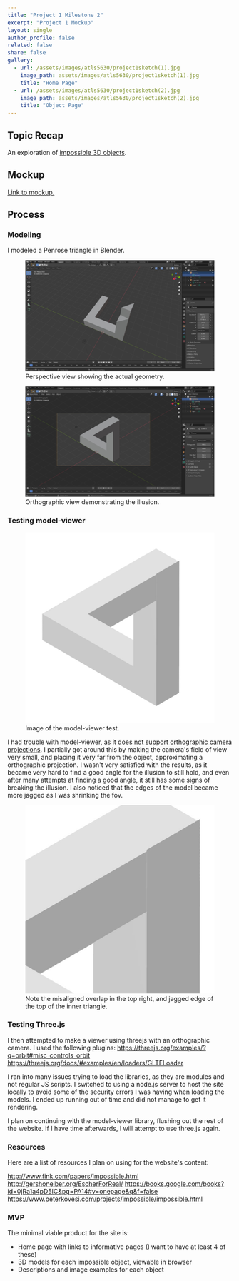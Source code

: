 ```yaml
---
title: "Project 1 Milestone 2"
excerpt: "Project 1 Mockup"
layout: single
author_profile: false
related: false
share: false
gallery:
  - url: /assets/images/atls5630/project1sketch(1).jpg
    image_path: assets/images/atls5630/project1sketch(1).jpg
    title: "Home Page"
  - url: /assets/images/atls5630/project1sketch(2).jpg
    image_path: assets/images/atls5630/project1sketch(2).jpg
    title: "Object Page"
---
```


## Topic Recap
An exploration of [impossible 3D objects](https://en.wikipedia.org/wiki/Impossible_object).

## Mockup
[Link to mockup.](https://creative.colorado.edu/~myco6347/fwd/Projects/Project1/project1m2/)

## Process
### Modeling
I modeled a Penrose triangle in Blender.

<figure class="align-center">
	<a href="/assets/images/atls5630/project1m2penrose1.jpg"><img src="/assets/images/atls5630/project1m2penrose1.jpg"></a>
  <figcaption>Perspective view showing the actual geometry.</figcaption>
</figure>

<figure class="align-center">
	<a href="/assets/images/atls5630/project1m2penrose2.jpg"><img src="/assets/images/atls5630/project1m2penrose2.jpg"></a>
  <figcaption>Orthographic view demonstrating the illusion.</figcaption>
</figure>

### Testing model-viewer

<figure class="align-center">
	<a href="/assets/images/atls5630/project1m2modelviewer.jpg"><img src="/assets/images/atls5630/project1m2modelviewer.jpg"></a>
  <figcaption>Image of the model-viewer test.</figcaption>
</figure>

I had trouble with model-viewer, as it [does not support orthographic camera projections](https://github.com/google/model-viewer/issues/1101). I partially got around this by making the camera's field of view very small, and placing it very far from the object, approximating a orthographic projection. I wasn't very satisfied with the results, as it became very hard to find a good angle for the illusion to still hold, and even after many attempts at finding a good angle, it still has some signs of breaking the illusion. I also noticed that the edges of the model became more jagged as I was shrinking the fov.

<figure class="align-center">
	<a href="/assets/images/atls5630/project1m2modelviewerclose.jpg"><img src="/assets/images/atls5630/project1m2modelviewerclose.jpg"></a>
  <figcaption>Note the misaligned overlap in the top right, and jagged edge of the top of the inner triangle.</figcaption>
</figure>

### Testing Three.js

I then attempted to make a viewer using threejs with an orthographic camera. I used the following plugins:
https://threejs.org/examples/?q=orbit#misc_controls_orbit
https://threejs.org/docs/#examples/en/loaders/GLTFLoader

I ran into many issues trying to load the libraries, as they are modules and not regular JS scripts. I switched to using a node.js server to host the site locally to avoid some of the security errors I was having when loading the models. I ended up running out of time and did not manage to get it rendering.

I plan on continuing with the model-viewer library, flushing out the rest of the website. If I have time afterwards, I will attempt to use three.js again.

### Resources

Here are a list of resources I plan on using for the website's content:

http://www.fink.com/papers/impossible.html
http://gershonelber.org/EscherForReal/
https://books.google.com/books?id=0jRa1a4pD5IC&pg=PA14#v=onepage&q&f=false
https://www.peterkovesi.com/projects/impossible/impossible.html

### MVP
The minimal viable product for the site is:
- Home page with links to informative pages (I want to have at least 4 of these)
- 3D models for each impossible object, viewable in browser
- Descriptions and image examples for each object
